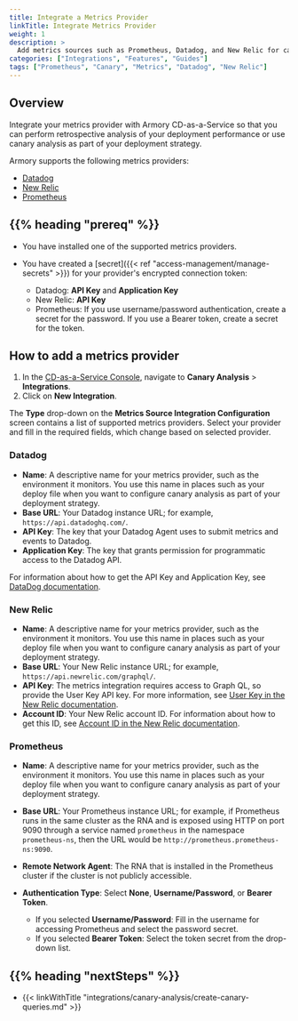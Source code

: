 ```yaml
---
title: Integrate a Metrics Provider
linkTitle: Integrate Metrics Provider
weight: 1
description: >
  Add metrics sources such as Prometheus, Datadog, and New Relic for canary analysis in Armory Continuous Deployment-as-a-Service.
categories: ["Integrations", "Features", "Guides"]
tags: ["Prometheus", "Canary", "Metrics", "Datadog", "New Relic"]
---
```


## Overview

Integrate your metrics provider with Armory CD-as-a-Service so that you can perform retrospective analysis of your deployment performance or use canary analysis as part of your deployment strategy.

Armory supports the following metrics providers:

- [Datadog](#datadog)
- [New Relic](#new-relic)
- [Prometheus](#prometheus)

## {{% heading "prereq" %}}

- You have installed one of the supported metrics providers.
- You have created a [secret]({{< ref "access-management/manage-secrets" >}}) for your provider's encrypted connection token:

   - Datadog: **API Key** and **Application Key**
   - New Relic: **API Key**
   - Prometheus: If you use username/password authentication, create a secret for the password. If you use a Bearer token, create a secret for the token.


## How to add a metrics provider

1. In the [CD-as-a-Service Console](https://console.cloud.armory.io/), navigate to **Canary Analysis** > **Integrations**.
1. Click on **New Integration**.

The **Type** drop-down on the **Metrics Source Integration Configuration** screen contains a list of supported metrics providers. Select your provider and fill in the required fields, which change based on selected provider.

### Datadog

- **Name**: A descriptive name for your metrics provider, such as the environment it monitors. You use this name in places such as your deploy file when you want to configure canary analysis as part of your deployment strategy.
- **Base URL**: Your Datadog instance URL; for example, `https://api.datadoghq.com/`.
- **API Key**: The key that your Datadog Agent uses to submit metrics and events to Datadog.
- **Application Key**: The key that grants permission for programmatic access to the Datadog API.   

For information about how to get the API Key and Application Key, see [DataDog documentation](https://docs.datadoghq.com/account_management/api-app-keys/).

### New Relic

- **Name**: A descriptive name for your metrics provider, such as the environment it monitors. You use this name in places such as your deploy file when you want to configure canary analysis as part of your deployment strategy.
- **Base URL**: Your New Relic instance URL; for example, `https://api.newrelic.com/graphql/`.
- **API Key**: The metrics integration requires access to Graph QL, so provide the User Key API key. For more information, see [User Key in the New Relic documentation](https://docs.newrelic.com/docs/apis/accounts-api/new-relic-user-key-api-key/).
- **Account ID**: Your New Relic account ID. For information about how to get this ID, see [Account ID in the New Relic documentation](https://docs.newrelic.com/docs/apis/accounts-api/new-relic-account-id/).

### Prometheus

- **Name**: A descriptive name for your metrics provider, such as the environment it monitors. You use this name in places such as your deploy file when you want to configure canary analysis as part of your deployment strategy.
- **Base URL**: Your Prometheus instance URL; for example, if Prometheus runs in the same cluster as the RNA and is exposed using HTTP on port 9090 through a service named `prometheus` in the namespace `prometheus-ns`, then the URL would be `http://prometheus.prometheus-ns:9090`.
- **Remote Network Agent**: The RNA that is installed in the Prometheus cluster if the cluster is not publicly accessible.
- **Authentication Type**: Select **None**, **Username/Password**, or **Bearer Token**.

   - If you selected **Username/Password**: Fill in the username for accessing Prometheus and select the password secret.
   - If you selected **Bearer Token**: Select the token secret from the drop-down list.

## {{% heading "nextSteps" %}}

* {{< linkWithTitle "integrations/canary-analysis/create-canary-queries.md" >}}
